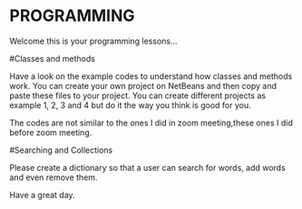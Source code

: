 # PROGRAMMING
Welcome this is your programming lessons...

#Classes and methods 

Have a look on the example codes to understand how classes and methods work.
You can create your own project on NetBeans and then copy and paste these files to your project.
You can create different projects as example 1, 2, 3 and 4 but do it the way you think is good for you.

The codes are not similar to the ones I did in zoom meeting,these ones I did before zoom meeting.

#Searching and Collections

Please create a dictionary so that a user can search for words, add words and even remove them.

Have a great day.
